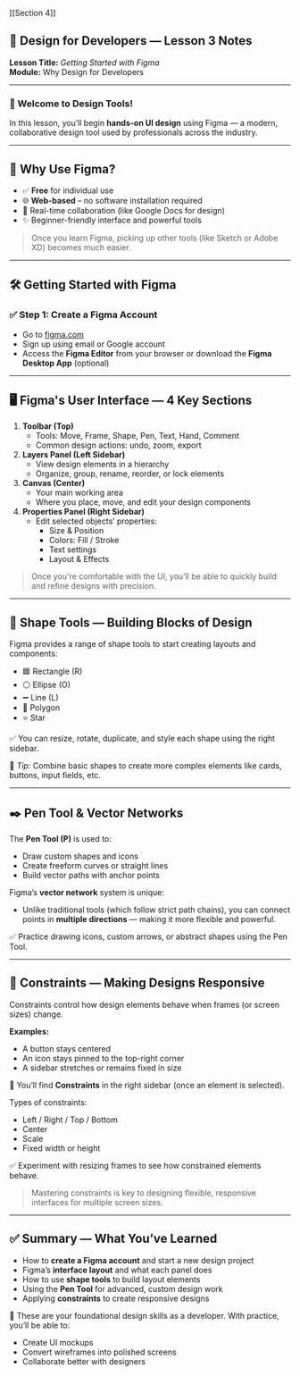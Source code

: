 
[[Section 4]]

## 🧠 Design for Developers — Lesson 3 Notes

**Lesson Title:** _Getting Started with Figma_  
**Module:** Why Design for Developers

---

### 🎨 Welcome to Design Tools!

In this lesson, you’ll begin **hands-on UI design** using Figma — a modern, collaborative design tool used by professionals across the industry.

---

## 🚀 Why Use Figma?

- ✅ **Free** for individual use
- 🌐 **Web-based** – no software installation required
- 🤝 Real-time collaboration (like Google Docs for design)
- ✨ Beginner-friendly interface and powerful tools

> Once you learn Figma, picking up other tools (like Sketch or Adobe XD) becomes much easier.

---

## 🛠️ Getting Started with Figma

### ✅ Step 1: Create a Figma Account

- Go to [figma.com](https://figma.com)
- Sign up using email or Google account
- Access the **Figma Editor** from your browser or download the **Figma Desktop App** (optional)

---

## 🖥️ Figma's User Interface — 4 Key Sections

1. **Toolbar (Top)**
    - Tools: Move, Frame, Shape, Pen, Text, Hand, Comment
    - Common design actions: undo, zoom, export
2. **Layers Panel (Left Sidebar)**
    - View design elements in a hierarchy
    - Organize, group, rename, reorder, or lock elements
3. **Canvas (Center)**
    - Your main working area
    - Where you place, move, and edit your design components
4. **Properties Panel (Right Sidebar)**
    - Edit selected objects’ properties:
        - Size & Position
        - Colors: Fill / Stroke
        - Text settings
        - Layout & Effects

> Once you're comfortable with the UI, you’ll be able to quickly build and refine designs with precision.

---

## 🔺 Shape Tools — Building Blocks of Design

Figma provides a range of shape tools to start creating layouts and components:

- 🟦 Rectangle (R)
- ⚪ Ellipse (O)
- ➖ Line (L)
- 🔺 Polygon
- ⭐ Star

✅ You can resize, rotate, duplicate, and style each shape using the right sidebar.

🧠 _Tip:_ Combine basic shapes to create more complex elements like cards, buttons, input fields, etc.

---

## ✒️ Pen Tool & Vector Networks

The **Pen Tool (P)** is used to:

- Draw custom shapes and icons
- Create freeform curves or straight lines
- Build vector paths with anchor points

Figma’s **vector network** system is unique:

- Unlike traditional tools (which follow strict path chains), you can connect points in **multiple directions** — making it more flexible and powerful.

✅ Practice drawing icons, custom arrows, or abstract shapes using the Pen Tool.

---

## 📐 Constraints — Making Designs Responsive

Constraints control how design elements behave when frames (or screen sizes) change.

**Examples:**

- A button stays centered
- An icon stays pinned to the top-right corner
- A sidebar stretches or remains fixed in size

🔧 You’ll find **Constraints** in the right sidebar (once an element is selected).

Types of constraints:

- Left / Right / Top / Bottom
- Center
- Scale
- Fixed width or height

✅ Experiment with resizing frames to see how constrained elements behave.

> Mastering constraints is key to designing flexible, responsive interfaces for multiple screen sizes.

---

## ✅ Summary — What You’ve Learned

- How to **create a Figma account** and start a new design project
- Figma’s **interface layout** and what each panel does
- How to use **shape tools** to build layout elements
- Using the **Pen Tool** for advanced, custom design work
- Applying **constraints** to create responsive designs

🎯 These are your foundational design skills as a developer. With practice, you’ll be able to:

- Create UI mockups
- Convert wireframes into polished screens
- Collaborate better with designers